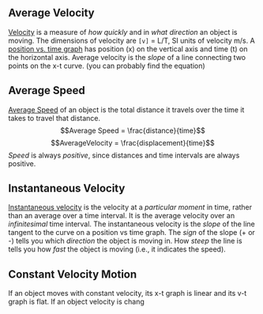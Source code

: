 ## Average Velocity
<u>Velocity</u> is a measure of *how quickly* and in *what direction* an object is moving. The dimensions of velocity are `[v]` = L/T, SI units of velocity m/s.
A <u>position vs. time graph</u> has position (x) on the vertical axis and time (t) on the horizontal axis.
Average velocity is the *slope* of a line connecting two points on the x-t curve.
(you can probably find the equation)

## Average Speed
<u>Average Speed</u> of an object is the total distance it travels over the time it takes to travel that distance.
$$Average Speed = \frac{distance}{time}$$
$$AverageVelocity = \frac{displacement}{time}$$
*Speed* is always *positive*, since distances and time intervals are always positive.

## Instantaneous Velocity
<u>Instantaneous velocity</u> is the velocity at a *particular moment* in time, rather than an average over a time interval. It is the average velocity over an *infinitesimal* time interval.
The instantaneous velocity is the *slope* of the line tangent to the curve on a position vs time graph.
The *sign* of the slope (+ or -) tells you which *direction* the object is moving in.
How *steep* the line is tells you how *fast* the object is moving (i.e., it indicates the speed).

## Constant Velocity Motion
If an object moves with constant velocity, its x-t graph is linear and its v-t graph is flat.
If an object velocity is chang